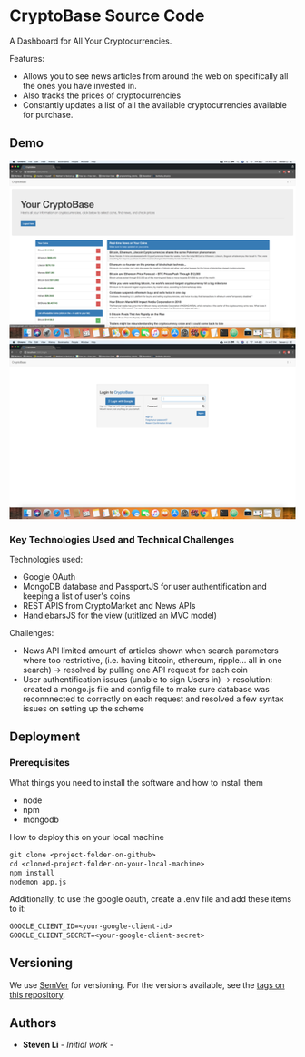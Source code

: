 # CryptoBase Source Code

A Dashboard for All Your Cryptocurrencies.

Features: 
- Allows you to see news articles from around the web on specifically all the ones you have invested in. 
- Also tracks the prices of cryptocurrencies 
- Constantly updates a list of all the available cryptocurrencies available for purchase.

## Demo

![Alt text](./1.png?raw=true "Title")
![Alt text](./2.png?raw=true "Title")

### Key Technologies Used and Technical Challenges 

Technologies used: 
- Google OAuth 
- MongoDB database and PassportJS for user authentification and keeping a list of user's coins
- REST APIS from CryptoMarket and News APIs
- HandlebarsJS for the view (utitlized an MVC model)

Challenges:
- News API limited amount of articles shown when search parameters where too restrictive, (i.e. having bitcoin, ethereum, ripple... all in one search) -> resolved by pulling one API request for each coin 
- User authentification issues (unable to sign Users in) -> resolution: created a mongo.js file and config file to make sure database was reconnnected to correctly on each request and resolved a few syntax issues on setting up the scheme

## Deployment

### Prerequisites

What things you need to install the software and how to install them

* node
* npm
* mongodb

How to deploy this on your local machine

```
git clone <project-folder-on-github>
cd <cloned-project-folder-on-your-local-machine>
npm install
nodemon app.js
```

Additionally, to use the google oauth, create a .env file and add these items to
it:

```
GOOGLE_CLIENT_ID=<your-google-client-id>
GOOGLE_CLIENT_SECRET=<your-google-client-secret>
```

## Versioning

We use [SemVer](http://semver.org/) for versioning. For the versions available,
see the [tags on this repository](https://github.com/your/project/tags).

## Authors

* **Steven Li** - _Initial work_ -
